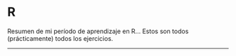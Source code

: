 # R

Resumen de mi período de aprendizaje en R...
Estos son todos (prácticamente) todos los ejercicios.

---
